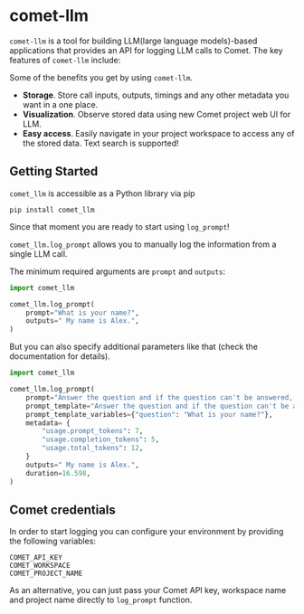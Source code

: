 # comet-llm

`comet-llm` is a tool for building LLM(large language models)-based applications that provides an API for logging LLM calls to Comet. 
The key features of `comet-llm` include:

Some of the benefits you get by using `comet-llm`. 
- **Storage**. Store call inputs, outputs, timings and any other metadata you want in a one place. 
- **Visualization**. Observe stored data using new Comet project web UI for LLM.
- **Easy access**. Easily navigate in your project workspace to access any of the stored data. Text search is supported!

## Getting Started

`comet_llm` is accessible as a Python library via pip
```
pip install comet_llm
```
Since that moment you are ready to start using `log_prompt`!

`comet_llm.log_prompt` allows you to manually log the information from a single LLM call.

The minimum required arguments are `prompt` and `outputs`:
```python
import comet_llm

comet_llm.log_prompt(
    prompt="What is your name?",
    outputs=" My name is Alex.",
)
```
But you can also specify additional parameters like that (check the documentation for details).

```python
import comet_llm

comet_llm.log_prompt(
    prompt="Answer the question and if the question can't be answered, say \"I don't know\"\n\n---\n\nQuestion: What is your name?\nAnswer:",
    prompt_template="Answer the question and if the question can't be answered, say \"I don't know\"\n\n---\n\nQuestion: {{question}}?\nAnswer:",
    prompt_template_variables={"question": "What is your name?"},
    metadata= {
    	"usage.prompt_tokens": 7,
    	"usage.completion_tokens": 5,
        "usage.total_tokens": 12,
    }
    outputs=" My name is Alex.",
    duration=16.598,
)
```
## Comet credentials
In order to start logging you can configure your environment by providing the following variables:
```
COMET_API_KEY
COMET_WORKSPACE
COMET_PROJECT_NAME
```
As an alternative, you can just pass your Comet API key, workspace name and project name directly to `log_prompt` function.
